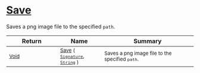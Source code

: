# [Save](./ImageSaver-100663888.md)

Saves a png image file to the specified `path`.

| Return | Name | Summary | 
| --- | --- | --- | 
| <sub>[Void](https://docs.microsoft.com/en-us/dotnet/api/System.Void)</sub><img width=200/>| <sub>[Save](./ImageSaver-100663888.md) ( [`Signature`](./../../Signature.md), [`String`](https://docs.microsoft.com/en-us/dotnet/api/System.String) )</sub>| <sub>Saves a png image file to the specified `path`.</sub><img width=200/>| <br>


